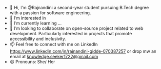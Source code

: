 - 👋 Hi, I’m @Rajnandini a second-year student pursuing B.Tech degree with a passion for software engineering.
- 👀 I’m interested in 
- 🌱 I’m currently learning ...
- 💞️ I’m looking to collaborate on open-source project related to web development. Particularly interested in projects that promote accessibility and inclusivity.
- 📫 Feel free to connect with me on LinkedIn https://www.linkedin.com/in/rajnandini-gidde-070387257 or drop mw an email at knowledge.seeker1722@gmail.com
- 😄 Pronouns: She/ Her

<!---
Rajnandini007/Rajnandini007 is a ✨ special ✨ repository because its `README.md` (this file) appears on your GitHub profile.
You can click the Preview link to take a look at your changes.
--->
